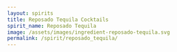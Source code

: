 ```yaml
---
layout: spirits
title: Reposado Tequila Cocktails
spirit_name: Reposado Tequila
image: /assets/images/ingredient-reposado-tequila.svg
permalink: /spirit/reposado_tequila/
---
```

